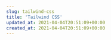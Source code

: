 ```yaml
---
slug: tailwind-css
title: 'Tailwind CSS'
updated_at: 2021-04-04T20:51:09+00:00
created_at: 2021-04-04T20:51:09+00:00
---
```

